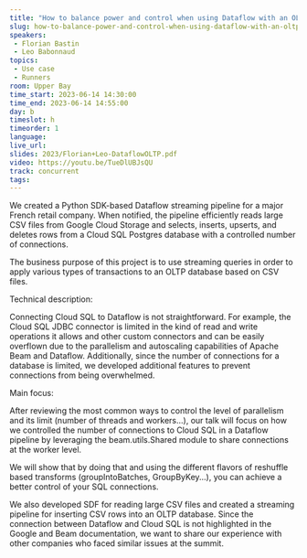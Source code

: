 ```yaml
---
title: "How to balance power and control when using Dataflow with an OLTP SQL Database"
slug: how-to-balance-power-and-control-when-using-dataflow-with-an-oltp-sql-database
speakers:
 - Florian Bastin
 - Leo Babonnaud
topics:
 - Use case
 - Runners
room: Upper Bay
time_start: 2023-06-14 14:30:00
time_end: 2023-06-14 14:55:00
day: b
timeslot: h
timeorder: 1
language: 
live_url: 
slides: 2023/Florian+Leo-DataflowOLTP.pdf
video: https://youtu.be/TueDlUBJsQU
track: concurrent
tags:
---
```


We created a Python SDK-based Dataflow streaming pipeline for a major French retail company. When notified, the pipeline efficiently reads large CSV files from Google Cloud Storage and selects, inserts, upserts, and deletes rows from a Cloud SQL Postgres database with a controlled number of connections.
 
 The business purpose of this project is to use streaming queries in order to apply various types of transactions to an OLTP database based on CSV files.
 
 
 
 Technical description:
 
 Connecting Cloud SQL to Dataflow is not straightforward. For example, the Cloud SQL JDBC connector is limited in the kind of read and write operations it allows and other custom connectors and can be easily overflown due to the parallelism and autoscaling capabilities of Apache Beam and Dataflow. Additionally, since the number of connections for a database is limited, we developed additional features to prevent connections from being overwhelmed.
 
 
 
 Main focus:
 
 After reviewing the most common ways to control the level of parallelism and its limit (number of threads and workers...), our talk will focus on how we controlled the number of connections to Cloud SQL in a Dataflow pipeline by leveraging the beam.utils.Shared module to share connections at the worker level.
 
 We will show that by doing that and using the different flavors of reshuffle based transforms (groupIntoBatches, GroupByKey...), you can achieve a better control of your SQL connections.
 
 
 
 We also developed SDF for reading large CSV files and created a streaming pipeline for inserting CSV rows into an OLTP database. Since the connection between Dataflow and Cloud SQL is not highlighted in the Google and Beam documentation, we want to share our experience with other companies who faced similar issues at the summit.